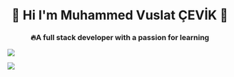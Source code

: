 <h1 align="center">👋 Hi I'm Muhammed Vuslat ÇEVİK  👋</h1>

<h3 align="center">🔥A full stack developer with a passion for learning</h3>

<p align="left">
<a href="https://www.linkedin.com/in/vuslat-%C3%A7evik-7a5b37238/" target="blank"><img src="https://img.icons8.com/color/48/000000/linkedin.png"/></a>
</p>



<img src="https://github-readme-stats.vercel.app/api?username=muhammedvuslat&&show_icons=true&title_color=ffffff&icon_color=bb2acf&text_color=daf7dc&bg_color=151515"> 



<!--
**muhammedvuslat/muhammedvuslat** is a ✨ _special_ ✨ repository because its `README.md` (this file) appears on your GitHub profile.

Here are some ideas to get you started:

- 🔭 I’m currently working on ...
- 🌱 I’m currently learning ...
- 👯 I’m looking to collaborate on ...
- 🤔 I’m looking for help with ...
- 💬 Ask me about ...
- 📫 How to reach me: ...
- 😄 Pronouns: ...
- ⚡ Fun fact: ...
-->
